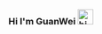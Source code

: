 ### Hi I'm GuanWei <img src="https://user-images.githubusercontent.com/1303154/88677602-1635ba80-d120-11ea-84d8-d263ba5fc3c0.gif" width="28px" height="28px" alt="hi">

<!--
**guanwei514/guanwei514** is a ✨ _special_ ✨ repository because its `README.md` (this file) appears on your GitHub profile.

I'm GuanWei a System Developer.

[![Anurag's GitHub stats](https://github-readme-stats.vercel.app/api?username=guanwei514)](https://github.com/guanwei514)

### Skills

Here are some ideas to get you started:

- 🔭 I’m currently working on ...
- 🌱 I’m currently learning ...
- 👯 I’m looking to collaborate on ...
- 🤔 I’m looking for help with ...
- 💬 Ask me about ...
- 📫 How to reach me: ...
- 😄 Pronouns: ...
- ⚡ Fun fact: ...
-->
